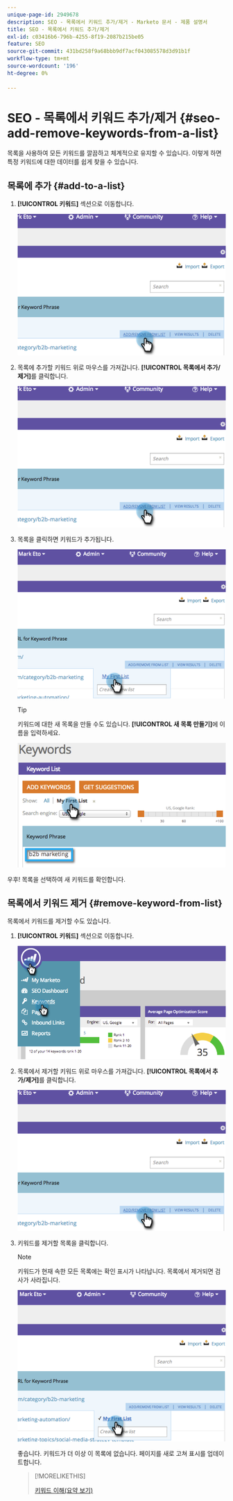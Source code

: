 ```yaml
---
unique-page-id: 2949678
description: SEO - 목록에서 키워드 추가/제거 - Marketo 문서 - 제품 설명서
title: SEO - 목록에서 키워드 추가/제거
exl-id: c03416b6-796b-4255-8f19-2087b215be05
feature: SEO
source-git-commit: 431bd258f9a68bbb9df7acf043085578d3d91b1f
workflow-type: tm+mt
source-wordcount: '196'
ht-degree: 0%

---
```


# SEO - 목록에서 키워드 추가/제거 {#seo-add-remove-keywords-from-a-list}

목록을 사용하여 모든 키워드를 깔끔하고 체계적으로 유지할 수 있습니다. 이렇게 하면 특정 키워드에 대한 데이터를 쉽게 찾을 수 있습니다.

## 목록에 추가 {#add-to-a-list}

1. **[!UICONTROL 키워드]** 섹션으로 이동합니다.

   ![](assets/image2014-9-18-11-3a48-3a36.png)

1. 목록에 추가할 키워드 위로 마우스를 가져갑니다. **[!UICONTROL 목록에서 추가/제거]**&#x200B;를 클릭합니다.

   ![](assets/image2014-9-18-11-3a48-3a42.png)

1. 목록을 클릭하면 키워드가 추가됩니다.

   ![](assets/image2014-9-18-11-3a48-3a47.png)

   >[!TIP]
   >
   >키워드에 대한 새 목록을 만들 수도 있습니다. **[!UICONTROL 새 목록 만들기]**&#x200B;에 이름을 입력하세요.

   ![](assets/image2014-9-18-11-3a49-3a16.png)

우후! 목록을 선택하여 새 키워드를 확인합니다.

## 목록에서 키워드 제거 {#remove-keyword-from-list}

목록에서 키워드를 제거할 수도 있습니다.

1. **[!UICONTROL 키워드]** 섹션으로 이동합니다.

   ![](assets/image2014-9-18-11-3a49-3a55.png)

1. 목록에서 제거할 키워드 위로 마우스를 가져갑니다. **[!UICONTROL 목록에서 추가/제거]**&#x200B;를 클릭합니다.

   ![](assets/image2014-9-18-11-3a50-3a4.png)

1. 키워드를 제거할 목록을 클릭합니다.

   >[!NOTE]
   >
   >키워드가 현재 속한 모든 목록에는 확인 표시가 나타납니다. 목록에서 제거되면 검사가 사라집니다.

   ![](assets/image2014-9-18-11-3a50-3a41.png)

   좋습니다. 키워드가 더 이상 이 목록에 없습니다. 페이지를 새로 고쳐 표시를 업데이트합니다.

   >[!MORELIKETHIS]
   >
   >[키워드 이해(요약 보기)](/help/marketo/product-docs/additional-apps/seo/keywords/seo-understanding-keywords.md)
